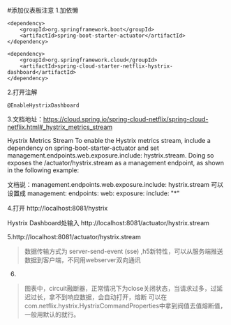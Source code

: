 #添加仪表板注意
1.加依懒
```
<dependency>
    <groupId>org.springframework.boot</groupId>
    <artifactId>spring-boot-starter-actuator</artifactId>
</dependency>

<dependency>
    <groupId>org.springframework.cloud</groupId>
    <artifactId>spring-cloud-starter-netflix-hystrix-dashboard</artifactId>
</dependency>
```

2.打开注解
```
@EnableHystrixDashboard
```

3.文档地址：https://cloud.spring.io/spring-cloud-netflix/spring-cloud-netflix.html#_hystrix_metrics_stream
>
Hystrix Metrics Stream
To enable the Hystrix metrics stream, include a dependency on spring-boot-starter-actuator and set management.endpoints.web.exposure.include: hystrix.stream. Doing so exposes the /actuator/hystrix.stream as a management endpoint, as shown in the following example:

文档说：management.endpoints.web.exposure.include: hystrix.stream
可以设置成
management:
  endpoints:
    web:
      exposure:
        include: "*"
        
4.打开
http://localhost:8081/hystrix

Hystrix Dashboard处输入 http://localhost:8081/actuator/hystrix.stream

5.http://localhost:8081/actuator/hystrix.stream
> 数据传输方式为 server-send-event (sse) ,h5新特性，可以从服务端推送数据到客户端，不同用webserver双向通讯

6.
>图表中，circuit融断器，正常情况下为close关闭状态，当请求过多，过延迟过长，拿不到响应数据，会自动打开，熔断
可以在com.netflix.hystrix.HystrixCommandProperties中拿到阀值去值熔断值，一般用默认的就行。